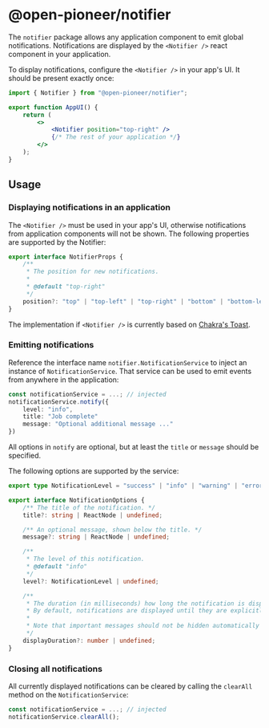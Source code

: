 # @open-pioneer/notifier

The `notifier` package allows any application component to emit global notifications.
Notifications are displayed by the `<Notifier />` react component in your application.

To display notifications, configure the `<Notifier />` in your app's UI.
It should be present exactly once:

```jsx
import { Notifier } from "@open-pioneer/notifier";

export function AppUI() {
    return (
        <>
            <Notifier position="top-right" />
            {/* The rest of your application */}
        </>
    );
}
```

## Usage

### Displaying notifications in an application

The `<Notifier />` must be used in your app's UI, otherwise notifications from application components will not be shown.
The following properties are supported by the Notifier:

```ts
export interface NotifierProps {
    /**
     * The position for new notifications.
     *
     * @default "top-right"
     */
    position?: "top" | "top-left" | "top-right" | "bottom" | "bottom-left" | "bottom-right";
}
```

The implementation if `<Notifier />` is currently based on [Chakra's Toast](https://chakra-ui.com/docs/components/toast).

### Emitting notifications

Reference the interface name `notifier.NotificationService` to inject an instance of `NotificationService`.
That service can be used to emit events from anywhere in the application:

```ts
const notificationService = ...; // injected
notificationService.notify({
    level: "info",
    title: "Job complete"
    message: "Optional additional message ..."
})
```

All options in `notify` are optional, but at least the `title` or `message` should be specified.

The following options are supported by the service:

```ts
export type NotificationLevel = "success" | "info" | "warning" | "error";

export interface NotificationOptions {
    /** The title of the notification. */
    title?: string | ReactNode | undefined;

    /** An optional message, shown below the title. */
    message?: string | ReactNode | undefined;

    /**
     * The level of this notification.
     * @default "info"
     */
    level?: NotificationLevel | undefined;

    /**
     * The duration (in milliseconds) how long the notification is displayed.
     * By default, notifications are displayed until they are explicitly closed by the user.
     *
     * Note that important messages should not be hidden automatically for a11y reasons.
     */
    displayDuration?: number | undefined;
}
```

### Closing all notifications

All currently displayed notifications can be cleared by calling the `clearAll` method on the `NotificationService`:

```ts
const notificationService = ...; // injected
notificationService.clearAll();
```
